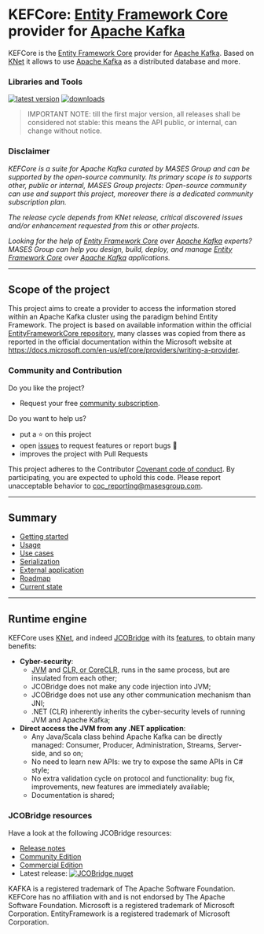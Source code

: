 # KEFCore: [Entity Framework Core](https://learn.microsoft.com/it-it/ef/core/) provider for [Apache Kafka](https://kafka.apache.org/)

KEFCore is the [Entity Framework Core](https://learn.microsoft.com/it-it/ef/core/) provider for [Apache Kafka](https://kafka.apache.org/).
Based on [KNet](https://github.com/masesgroup/KNet) it allows to use [Apache Kafka](https://kafka.apache.org/) as a distributed database and more.

### Libraries and Tools

[![latest version](https://img.shields.io/nuget/v/MASES.EntityFrameworkCore.KNet)](https://www.nuget.org/packages/MASES.EntityFrameworkCore.KNet) [![downloads](https://img.shields.io/nuget/dt/MASES.EntityFrameworkCore.KNet)](https://www.nuget.org/packages/MASES.EntityFrameworkCore.KNet)

> IMPORTANT NOTE: till the first major version, all releases shall be considered not stable: this means the API public, or internal, can change without notice.

### Disclaimer

<em>
KEFCore is a suite for Apache Kafka curated by MASES Group and can be supported by the open-source community. 
Its primary scope is to supports other, public or internal, MASES Group projects: Open-source community can use and support this project, moreover there is a dedicated community subscription plan.

The release cycle depends from KNet release, critical discovered issues and/or enhancement requested from this or other projects.

Looking for the help of [Entity Framework Core](https://learn.microsoft.com/it-it/ef/core/) over [Apache Kafka](https://kafka.apache.org/) experts? MASES Group can help you design, build, deploy, and manage [Entity Framework Core](https://learn.microsoft.com/it-it/ef/core/) over [Apache Kafka](https://kafka.apache.org/) applications.
</em>

---

## Scope of the project

This project aims to create a provider to access the information stored within an Apache Kafka cluster using the paradigm behind Entity Framework.
The project is based on available information within the official [EntityFrameworkCore repository](https://github.com/dotnet/efcore), many classes was copied from there as reported in the official documentation within the Microsoft website at https://docs.microsoft.com/en-us/ef/core/providers/writing-a-provider.

### Community and Contribution

Do you like the project? 
- Request your free [community subscription](https://www.jcobridge.com/pricing-25/).

Do you want to help us?
- put a :star: on this project
- open [issues](https://github.com/masesgroup/KEFCore/issues) to request features or report bugs :bug:
- improves the project with Pull Requests

This project adheres to the Contributor [Covenant code of conduct](CODE_OF_CONDUCT.md). By participating, you are expected to uphold this code. Please report unacceptable behavior to coc_reporting@masesgroup.com.

---
## Summary

* [Getting started](articles/gettingstarted.md)
* [Usage](articles/usage.md)
* [Use cases](articles/usecases.md)
* [Serialization](articles/serialization.md)
* [External application](articles/externalapplication.md)
* [Roadmap](articles/roadmap.md)
* [Current state](articles/currentstate.md)

---

## Runtime engine

KEFCore uses [KNet](https://github.com/masesgroup/KNet), and indeed [JCOBridge](https://www.jcobridge.com) with its [features](https://www.jcobridge.com/features/), to obtain many benefits:
* **Cyber-security**:
  * [JVM](https://en.wikipedia.org/wiki/Java_virtual_machine) and [CLR, or CoreCLR,](https://en.wikipedia.org/wiki/Common_Language_Runtime) runs in the same process, but are insulated from each other;
  * JCOBridge does not make any code injection into JVM;
  * JCOBridge does not use any other communication mechanism than JNI;
  * .NET (CLR) inherently inherits the cyber-security levels of running JVM and Apache Kafka; 
* **Direct access the JVM from any .NET application**: 
  * Any Java/Scala class behind Apache Kafka can be directly managed: Consumer, Producer, Administration, Streams, Server-side, and so on;
  * No need to learn new APIs: we try to expose the same APIs in C# style;
  * No extra validation cycle on protocol and functionality: bug fix, improvements, new features are immediately available;
  * Documentation is shared;

### JCOBridge resources

Have a look at the following JCOBridge resources:
- [Release notes](https://www.jcobridge.com/release-notes/)
- [Community Edition](https://www.jcobridge.com/pricing-25/)
- [Commercial Edition](https://www.jcobridge.com/pricing-25/)
- Latest release: [![JCOBridge nuget](https://img.shields.io/nuget/v/MASES.JCOBridge)](https://www.nuget.org/packages/MASES.JCOBridge)

KAFKA is a registered trademark of The Apache Software Foundation. KEFCore has no affiliation with and is not endorsed by The Apache Software Foundation.
Microsoft is a registered trademark of Microsoft Corporation.
EntityFramework is a registered trademark of Microsoft Corporation.
